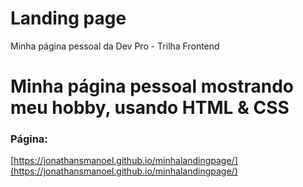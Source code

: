# Landing page
Minha página pessoal da Dev Pro - Trilha Frontend

# Minha página pessoal mostrando meu hobby, usando HTML & CSS

### Página:

[https://jonathansmanoel.github.io/minhalandingpage/](https://jonathansmanoel.github.io/minhalandingpage/)
